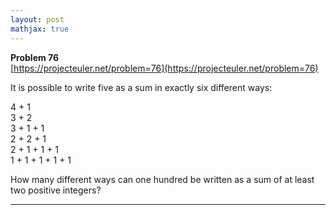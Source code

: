 ```yaml
---
layout: post
mathjax: true
---
```

**Problem 76**  
[https://projecteuler.net/problem=76](https://projecteuler.net/problem=76)


<p>It is possible to write five as a sum in exactly six different ways:</p>
<p class="margin_left">4 + 1<br />
3 + 2<br />
3 + 1 + 1<br />
2 + 2 + 1<br />
2 + 1 + 1 + 1<br />
1 + 1 + 1 + 1 + 1</p>
<p>How many different ways can one hundred be written as a sum of at least two positive integers?</p>

---
